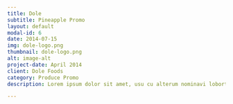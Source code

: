 ```yaml
---
title: Dole
subtitle: Pineapple Promo
layout: default
modal-id: 6
date: 2014-07-15
img: dole-logo.png
thumbnail: dole-logo.png
alt: image-alt
project-date: April 2014
client: Dole Foods
category: Produce Promo
description: Lorem ipsum dolor sit amet, usu cu alterum nominavi lobortis. At duo novum diceret. Tantas apeirian vix et, usu sanctus postulant inciderint ut, populo diceret necessitatibus in vim. Cu eum dicam feugiat noluisse.

---
```


